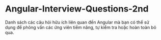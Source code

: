 # Angular-Interview-Questions-2nd
Danh sách các câu hỏi hữu ích liên quan đến Angular mà bạn có thể sử dụng để phỏng vấn các ứng viên tiềm năng, tự kiểm tra hoặc hoàn toàn bỏ qua.
